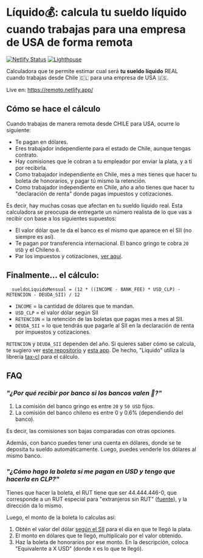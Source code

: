# Líquido💰: calcula tu sueldo líquido cuando trabajas para una empresa de USA de forma remota

[![Netlify Status](https://api.netlify.com/api/v1/badges/7abbb2de-b167-45ae-8d03-1db8591278ce/deploy-status)](https://app.netlify.com/sites/remoto/deploys)
[![Lighthouse](lighthouse.svg)](https://github.com/muZk/liquido)

Calculadora que te permite estimar cual será **tu sueldo líquido** REAL cuando trabajas desde Chile 🇨🇱 para una empresa de USA 🇺🇸.

Live en: https://remoto.netlify.app/

## Cómo se hace el cálculo

Cuando trabajas de manera remota desde CHILE para USA, ocurre lo siguiente:

- Te pagan en dólares.
- Eres trabajador independiente para el estado de Chile, aunque tengas contrato.
- Hay comisiones que le cobran a tu empleador por enviar la plata, y a ti por recibirla.
- Como trabajador independiente en Chile, mes a mes tienes que hacer tu boleta de honorarios, y pagar tú mismo la retención.
- Como trabajador independiente en Chile, año a año tienes que hacer tu "declaración de renta" donde pagas impuestos y cotizaciones.

Es decir, hay muchas cosas que afectan en tu sueldo líquido real. Esta calculadora se preocupa de entregarte un número realista de lo que vas a recibir con base a los siguientes supuestos:

- El valor dólar que te da el banco es el mismo que aparece en el SII (no siempre es así).
- Te pagan por transferencia internacional. El banco gringo te cobra `20 USD` y el Chileno `0`.
- Par los impuestos y cotizaciones, [ver aquí](https://github.com/muZk/impuestos#supuestos-para-el-c%C3%A1lculo).

## Finalmente... el cálculo:

```
  sueldoLiquidoMensual = (12 * ((INCOME - BANK_FEE) * USD_CLP) - RETENCION - DEUDA_SII) / 12
```

- `INCOME` = la cantidad de dólares que te mandan.
- `USD_CLP` = el valor dólar según SII
- `RETENCION` = la retención de las boletas que pagas mes a mes al SII.
- `DEUDA_SII` = lo que tendrás que pagarle al SII en la declaración de renta por impuestos y cotizaciones.

`RETENCION` y `DEUDA_SII` dependen del año. Si quieres saber cómo se calcula, te sugiero ver [este repositorio](https://github.com/muZk/impuestos) y [esta app](https://impuestos.netlify.app/). De hecho, "Liquido" utiliza la librería [tax-cl](https://github.com/muZk/tax-cl) para el cálculo.

## FAQ

### **_"¿Por qué recibir por banco si los bancos valen 💩?"_**

1. La comisión del banco gringo es entre `20` y `50 USD` fijos.
2. La comisión del banco chileno es entre 0 y 0.6% (dependiendo del banco).

Es decir, las comisiones son bajas comparadas con otras opciones.

Además, con banco puedes tener una cuenta en dólares, donde se te deposita tu sueldo automáticamente. Luego, puedes venderle los dólares al mismo banco.

### **_"¿Cómo hago la boleta si me pagan en USD y tengo que hacerla en CLP?"_**

Tienes que hacer la boleta, el RUT tiene que ser 44.444.446-0, que corresponde a un RUT especial para "extranjeros sin RUT" ([fuente](https://www.sii.cl/preguntas_frecuentes/boleta_honorario_electr/001_120_3748.htm)), y la dirección da lo mismo.

Luego, el monto de la boleta lo calculas así:

1. Obtén el valor del dólar [según el SII](https://www.sii.cl/valores_y_fechas/dolar/dolar2021.htm) para el día en que te llegó la plata.
2. El monto en dólares que te llegó, multiplícalo por el valor obtenido.
3. Haz la boleta de honorarios por ese monto. En la descripción, coloca "Equivalente a X USD" (donde `X` es lo que te llegó).

